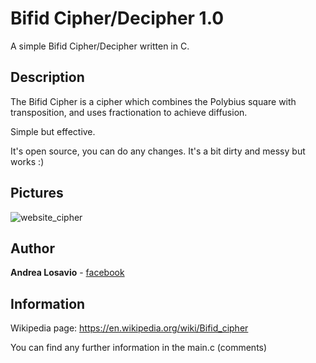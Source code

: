 # Bifid Cipher/Decipher 1.0
A simple Bifid Cipher/Decipher written in C.

## Description

The Bifid Cipher is a cipher which combines the Polybius square with transposition, and uses fractionation to achieve diffusion. 

Simple but effective.

It's open source, you can do any changes. It's a bit dirty and messy but works :)

## Pictures

![website_cipher](http://image.prntscr.com/image/c1c694edfbbb492baef86e90fcd2aec7.png)

## Author

**Andrea Losavio** - [facebook](https://www.facebook.com/andrea.losavio.7/)

## Information

Wikipedia page: https://en.wikipedia.org/wiki/Bifid_cipher

You can find any further information in the main.c (comments)

